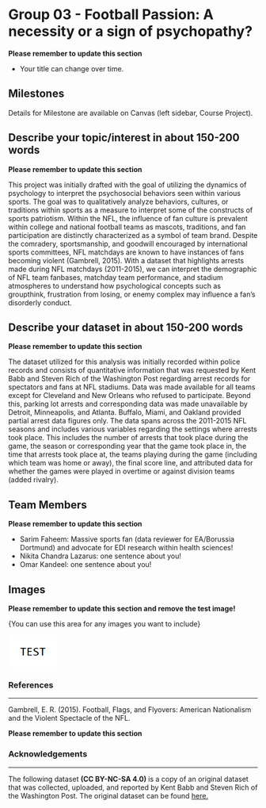 # Group 03 - Football Passion: A necessity or a sign of psychopathy?

**Please remember to update this section**

- Your title can change over time.

## Milestones

Details for Milestone are available on Canvas (left sidebar, Course Project).

## Describe your topic/interest in about 150-200 words

**Please remember to update this section**

This project was initially drafted with the goal of utilizing the dynamics of psychology to interpret the psychosocial behaviors seen within various sports. The goal was to qualitatively analyze behaviors, cultures, or traditions within sports as a measure to interpret some of the constructs of sports patriotism. Within the NFL, the influence of fan culture is prevalent within college and national football teams as mascots, traditions, and fan participation are distinctly characterized as a symbol of team brand. Despite the comradery, sportsmanship, and goodwill encouraged by international sports committees, NFL matchdays are known to have instances of fans becoming violent (Gambrell, 2015). With a dataset that highlights arrests made during NFL matchdays (2011-2015), we can interpret the demographic of NFL team fanbases, matchday team performance, and stadium atmospheres to understand how psychological concepts such as groupthink, frustration from losing, or enemy complex may influence a fan’s disorderly conduct. 

## Describe your dataset in about 150-200 words

**Please remember to update this section**

The dataset utilized for this analysis was initially recorded within police records and consists of quantitative information that was requested by Kent Babb and Steven Rich of the Washington Post regarding arrest records for spectators and fans at NFL stadiums. Data was made available for all teams except for Cleveland and New Orleans who refused to participate. Beyond this, parking lot arrests and corresponding data was made unavailable by Detroit, Minneapolis, and Atlanta. Buffalo, Miami, and Oakland provided partial arrest data figures only. The data spans across the 2011-2015 NFL seasons and includes various variables regarding the settings where arrests took place. This includes the number of arrests that took place during the game, the season or corresponding year that the game took place in, the time that arrests took place at, the teams playing during the game (including which team was home or away), the final score line, and attributed data for whether the games were played in overtime or against division teams (added rivalry).   

## Team Members

**Please remember to update this section**

- Sarim Faheem: Massive sports fan (data reviewer for EA/Borussia Dortmund) and advocate for EDI research within health sciences!
- Nikita Chandra Lazarus: one sentence about you!
- Omar Kandeel: one sentence about you!

## Images

**Please remember to update this section and remove the test image!**

{You can use this area for any images you want to include}

<img src ="images/test.png" width="100px">

### References
---
Gambrell, E. R. (2015). Football, Flags, and Flyovers: American Nationalism and the Violent Spectacle of the NFL.

**Please remember to update this section**

### Acknowledgements
---
The following dataset **(CC BY-NC-SA 4.0)** is a copy of an original dataset that was collected, uploaded, and reported by Kent Babb and Steven Rich of the Washington Post. The original dataset can be found [here.](https://github.com/washingtonpost/data-nfl-arrests)

